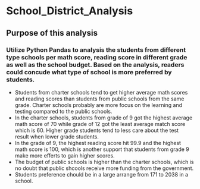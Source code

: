 # School_District_Analysis

## Purpose of this analysis

### Utilize Python Pandas to analysis the students from different type schools per math score, reading score in different grade as well as the school budget. Based on the analysis, readers could concude what type of school is more preferred by students.

- Students from charter schools tend to get higher average math scores and reading scores than students from public schools from the same grade. Charter schools probably are more focus on the learning and testing compared to the public schools.
- In the charter schools, students from grade of 9 got the highest average math score of 70 while grade of 12 got the least average match score which is 60. Higher grade students tend to less care about the test result when lower grade students.
- In the grade of 9, the highest reading score hit 99.9 and the highest math score is 100, which is another support that students from grade 9 make more efferts to gain higher scores.
- The budget of public schools is higher than the charter schools, which is no doubt that public shcools receive more funding from the government. 
- Students preference chould be in a large arrange from 171 to 2038 in a school.
